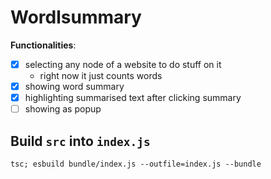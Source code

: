 # Wordlsummary

**Functionalities**:

- [x] selecting any node of a website to do stuff on it
    - right now it just counts words 
- [x] showing word summary
- [x] highlighting summarised text after clicking summary
- [ ] showing as popup

## Build `src` into `index.js`

```
tsc; esbuild bundle/index.js --outfile=index.js --bundle
```